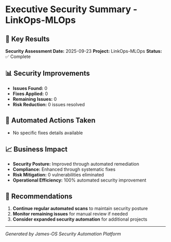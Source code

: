 # Executive Security Summary - LinkOps-MLOps

## 🎯 Key Results

**Security Assessment Date:** 2025-09-23
**Project:** LinkOps-MLOps
**Status:** ✅ Complete

## 📊 Security Improvements

- **Issues Found:** 0
- **Fixes Applied:** 0
- **Remaining Issues:** 0
- **Risk Reduction:** 0 issues resolved

## 🚀 Automated Actions Taken

- No specific fixes details available

## 📈 Business Impact

- **Security Posture:** Improved through automated remediation
- **Compliance:** Enhanced through systematic fixes
- **Risk Mitigation:** 0 vulnerabilities eliminated
- **Operational Efficiency:** 100% automated security improvement

## 🎯 Recommendations

1. **Continue regular automated scans** to maintain security posture
2. **Monitor remaining issues** for manual review if needed
3. **Consider expanded security automation** for additional projects

---
*Generated by James-OS Security Automation Platform*
